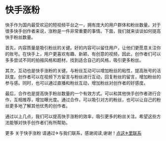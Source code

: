 # 快手涨粉

快手作为国内最受欢迎的短视频平台之一，拥有庞大的用户群体和粉丝数量。对于很多快手创作者来说，涨粉是一件非常重要的事情。下面，我们就来谈谈如何提高快手粉丝数量。

首先，内容质量是吸引粉丝的关键。好的内容可以留住用户，让他们更愿意关注你的账号。在快手上，用户更喜欢有趣、新颖、有创意的视频，因此，创作者们可以多多尝试不同的拍摍风格和题材，找到适合自己的风格，吸引更多粉丝。

其次，互动也是快手涨粉的关键。与粉丝互动可以增加粉丝的粘性，提高账号的活跃度。创作者可以在视频下方留言与粉丝进行互动，回复粉丝的留言，增加粉丝的参与感。同时，也可以通过直播和粉丝互动，增加粉丝对创作者的好感度。

最后，合作也是提高快手粉丝数量的一个有效方式。可以和其他快手创作者进行合作，互相推荐，增加曝光度。通过合作，可以吸引对方的粉丝，也可以让自己的粉丝更多地了解其他优秀的创作者。

通过以上几点，我们可以提高快手涨粉的效率，吸引更多的粉丝关注。希望这些方法能够对快手创作者们有所帮助。

更多 关于快手涨粉 请通过✈与我们联系，感谢阅读,谢谢！[点这✈里联系](https://add.k02.cc)